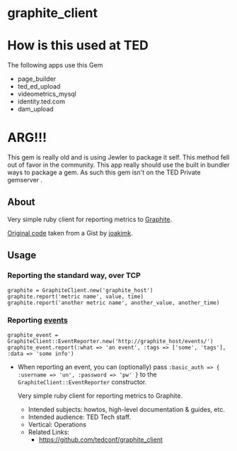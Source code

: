 # graphite_client #

# How is this used at TED

The following apps use this Gem

* page_builder
* ted_ed_upload
* videometrics_mysql
* identity.ted.com
* dam_upload

# ARG!!!
This gem is really old and is using Jewler to package it self. This method fell
out of favor in the community. This app really should use the built in bundler
ways to package a gem. As such this gem isn't on the TED Private gemserver .


## About ##

Very simple ruby client for reporting metrics to [Graphite](http://graphite.wikidot.com/).

[Original code](https://gist.github.com/1678399) taken from a Gist by [joakimk](https://github.com/joakimk/).

## Usage ##

### Reporting the standard way, over TCP ###

    graphite = GraphiteClient.new('graphite_host')
    graphite.report('metric name', value, time)
    graphite.report('another metric name', another_value, another_time)

### Reporting [events](https://code.launchpad.net/~lucio.torre/graphite/add-events/+merge/69142) ###

    graphite_event = GraphiteClient::EventReporter.new('http://graphite_host/events/')
    graphite_event.report(:what => 'an event', :tags => ['some', 'tags'], :data => 'some info')

* When reporting an event, you can (optionally) pass `:basic_auth => { :username => 'un', :password => 'pw' }` to the `GraphiteClient::EventReporter` constructor.


  <!--- project_def -->
  Very simple ruby client for reporting metrics to Graphite.

    - Intended subjects: howtos, high-level documentation & guides, etc.
    - Intended audience: TED Tech staff.
    - Vertical: Operations
    - Related Links:
      - https://github.com/tedconf/graphite_client
  <!--- /project_def -->

